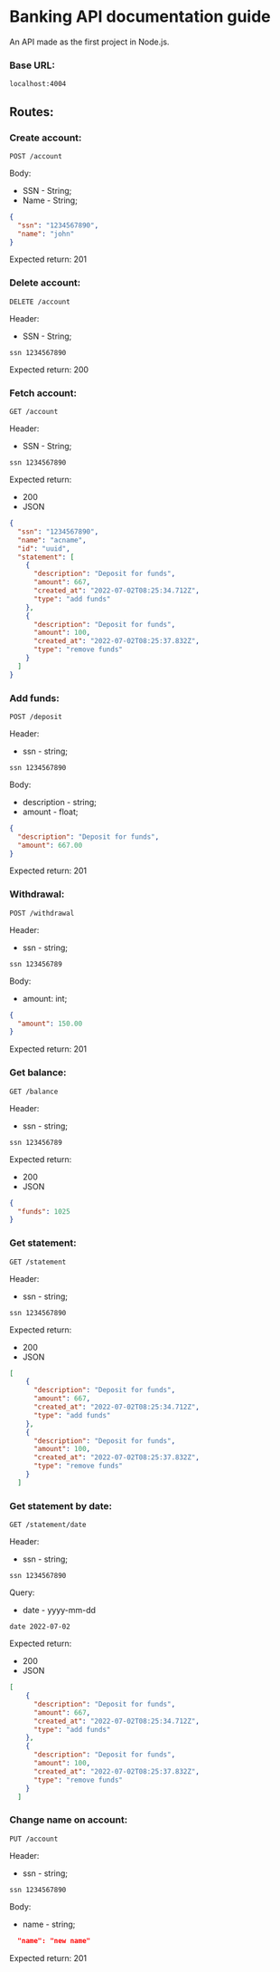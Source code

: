 # Banking API documentation guide
An API made as the first project in Node.js.

### Base URL:
```
localhost:4004
```

## Routes:

### Create account:
```http
POST /account
```
Body:
  - SSN - String;
  - Name - String;
```json
{
  "ssn": "1234567890",
  "name": "john"
}
```
Expected return: 201

### Delete account:
```http
DELETE /account
```
Header:
- SSN - String;
```
ssn 1234567890
```
Expected return: 200

### Fetch account:
```http
GET /account
```
Header:
- SSN - String;
```
ssn 1234567890
```
Expected return:
- 200
- JSON
```json
{
  "ssn": "1234567890",
  "name": "acname",
  "id": "uuid",
  "statement": [
    {
      "description": "Deposit for funds",
      "amount": 667,
      "created_at": "2022-07-02T08:25:34.712Z",
      "type": "add funds"
    },
    {
      "description": "Deposit for funds",
      "amount": 100,
      "created_at": "2022-07-02T08:25:37.832Z",
      "type": "remove funds"
    }
  ]
}
```

### Add funds:
```http
POST /deposit
```
Header:
- ssn - string;
```
ssn 1234567890
```
Body:
- description - string;
- amount - float;
```json
{
  "description": "Deposit for funds",
  "amount": 667.00
}
```
Expected return: 201

### Withdrawal:
```http
POST /withdrawal
```
Header:
- ssn - string;
```
ssn 123456789
```
Body:
- amount: int;
```json
{
  "amount": 150.00
}
```
Expected return: 201

### Get balance:
```http
GET /balance
```
Header:
- ssn - string;
```
ssn 123456789
```
Expected return:
- 200
- JSON
```json
{
  "funds": 1025
}
```

### Get statement:
```http
GET /statement
```
Header:
- ssn - string;
```
ssn 1234567890
```
Expected return:
- 200
- JSON
```json
[
    {
      "description": "Deposit for funds",
      "amount": 667,
      "created_at": "2022-07-02T08:25:34.712Z",
      "type": "add funds"
    },
    {
      "description": "Deposit for funds",
      "amount": 100,
      "created_at": "2022-07-02T08:25:37.832Z",
      "type": "remove funds"
    }
  ]
```

### Get statement by date:
```http
GET /statement/date
```
Header:
- ssn - string;
```
ssn 1234567890
```
Query:
- date - yyyy-mm-dd
```
date 2022-07-02
```
Expected return:
- 200
- JSON
```json
[
    {
      "description": "Deposit for funds",
      "amount": 667,
      "created_at": "2022-07-02T08:25:34.712Z",
      "type": "add funds"
    },
    {
      "description": "Deposit for funds",
      "amount": 100,
      "created_at": "2022-07-02T08:25:37.832Z",
      "type": "remove funds"
    }
  ]
```

### Change name on account:
```http
PUT /account
```
Header:
- ssn - string;
```
ssn 1234567890
```
Body:
- name - string;
```json
  "name": "new name"
```
Expected return: 201
